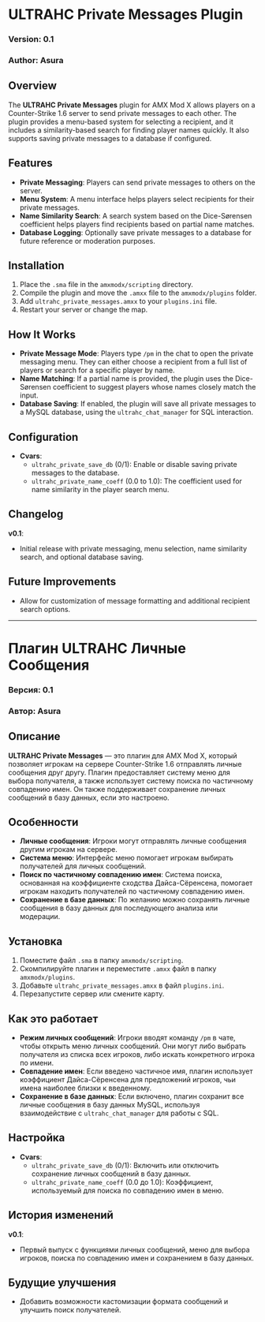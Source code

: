 # ULTRAHC Private Messages Plugin

### Version: 0.1

### Author: Asura

## Overview

The **ULTRAHC Private Messages** plugin for AMX Mod X allows players on a Counter-Strike 1.6 server to send private messages to each other. The plugin provides a menu-based system for selecting a recipient, and it includes a similarity-based search for finding player names quickly. It also supports saving private messages to a database if configured.

## Features

- **Private Messaging**: Players can send private messages to others on the server.
- **Menu System**: A menu interface helps players select recipients for their private messages.
- **Name Similarity Search**: A search system based on the Dice-Sørensen coefficient helps players find recipients based on partial name matches.
- **Database Logging**: Optionally save private messages to a database for future reference or moderation purposes.

## Installation

1. Place the `.sma` file in the `amxmodx/scripting` directory.
2. Compile the plugin and move the `.amxx` file to the `amxmodx/plugins` folder.
3. Add `ultrahc_private_messages.amxx` to your `plugins.ini` file.
4. Restart your server or change the map.

## How It Works

- **Private Message Mode**: Players type `/pm` in the chat to open the private messaging menu. They can either choose a recipient from a full list of players or search for a specific player by name.
- **Name Matching**: If a partial name is provided, the plugin uses the Dice-Sørensen coefficient to suggest players whose names closely match the input.
- **Database Saving**: If enabled, the plugin will save all private messages to a MySQL database, using the `ultrahc_chat_manager` for SQL interaction.

## Configuration

- **Cvars**:
  - `ultrahc_private_save_db` (0/1): Enable or disable saving private messages to the database.
  - `ultrahc_private_name_coeff` (0.0 to 1.0): The coefficient used for name similarity in the player search menu.

## Changelog

**v0.1**:
- Initial release with private messaging, menu selection, name similarity search, and optional database saving.

## Future Improvements

- Allow for customization of message formatting and additional recipient search options.

---

# Плагин ULTRAHC Личные Сообщения

### Версия: 0.1

### Автор: Asura

## Описание

**ULTRAHC Private Messages** — это плагин для AMX Mod X, который позволяет игрокам на сервере Counter-Strike 1.6 отправлять личные сообщения друг другу. Плагин предоставляет систему меню для выбора получателя, а также использует систему поиска по частичному совпадению имен. Он также поддерживает сохранение личных сообщений в базу данных, если это настроено.

## Особенности

- **Личные сообщения**: Игроки могут отправлять личные сообщения другим игрокам на сервере.
- **Система меню**: Интерфейс меню помогает игрокам выбирать получателей для личных сообщений.
- **Поиск по частичному совпадению имен**: Система поиска, основанная на коэффициенте сходства Дайса-Сёренсена, помогает игрокам находить получателей по частичному совпадению имен.
- **Сохранение в базе данных**: По желанию можно сохранять личные сообщения в базу данных для последующего анализа или модерации.

## Установка

1. Поместите файл `.sma` в папку `amxmodx/scripting`.
2. Скомпилируйте плагин и переместите `.amxx` файл в папку `amxmodx/plugins`.
3. Добавьте `ultrahc_private_messages.amxx` в файл `plugins.ini`.
4. Перезапустите сервер или смените карту.

## Как это работает

- **Режим личных сообщений**: Игроки вводят команду `/pm` в чате, чтобы открыть меню личных сообщений. Они могут либо выбрать получателя из списка всех игроков, либо искать конкретного игрока по имени.
- **Совпадение имен**: Если введено частичное имя, плагин использует коэффициент Дайса-Сёренсена для предложений игроков, чьи имена наиболее близки к введенному.
- **Сохранение в базе данных**: Если включено, плагин сохранит все личные сообщения в базу данных MySQL, используя взаимодействие с `ultrahc_chat_manager` для работы с SQL.

## Настройка

- **Cvars**:
  - `ultrahc_private_save_db` (0/1): Включить или отключить сохранение личных сообщений в базу данных.
  - `ultrahc_private_name_coeff` (0.0 до 1.0): Коэффициент, используемый для поиска по совпадению имен в меню.

## История изменений

**v0.1**:
- Первый выпуск с функциями личных сообщений, меню для выбора игроков, поиска по совпадению имен и сохранением в базу данных.

## Будущие улучшения

- Добавить возможности кастомизации формата сообщений и улучшить поиск получателей.

